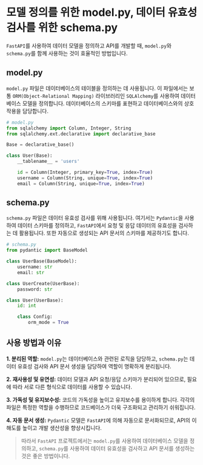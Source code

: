 # 모델 정의를 위한 model.py, 데이터 유효성 검사를 위한 schema.py

`FastAPI`를 사용하여 데이터 모델을 정의하고 API를 개발할 때, `model.py`와 `schema.py`를 함께 사용하는 것이 효율적인 방법입니다.

## model.py

`model.py` 파일은 데이터베이스의 테이블을 정의하는 데 사용됩니다. 이 파일에서는 보통 `ORM(Object-Relational Mapping)` 라이브러리인 `SQLAlchemy`를 사용하여 데이터베이스 모델을 정의합니다. 데이터베이스의 스키마를 표현하고 데이터베이스와의 상호 작용을 담당합니다.

```py
# model.py
from sqlalchemy import Column, Integer, String
from sqlalchemy.ext.declarative import declarative_base

Base = declarative_base()

class User(Base):
    __tablename__ = 'users'

    id = Column(Integer, primary_key=True, index=True)
    username = Column(String, unique=True, index=True)
    email = Column(String, unique=True, index=True)
```

## schema.py

`schema.py` 파일은 데이터 유효성 검사를 위해 사용됩니다. 여기서는 `Pydantic`을 사용하여 데이터 스키마를 정의하고, `FastAPI`에서 요청 및 응답 데이터의 유효성을 검사하는 데 활용됩니다. 또한 자동으로 생성되는 API 문서의 스키마를 제공하기도 합니다.

```py
# schema.py
from pydantic import BaseModel

class UserBase(BaseModel):
    username: str
    email: str

class UserCreate(UserBase):
    password: str

class User(UserBase):
    id: int

    class Config:
        orm_mode = True
```

## 사용 방법과 이유

**1. 분리된 역할:** `model.py`는 데이터베이스와 관련된 로직을 담당하고, `schema.py`는 데이터 유효성 검사와 API 문서 생성을 담당하여 역할이 명확하게 분리됩니다.

**2. 재사용성 및 유연성:** 데이터 모델과 API 요청/응답 스키마가 분리되어 있으므로, 필요에 따라 서로 다른 형식으로 데이터를 사용할 수 있습니다.

**3. 가독성 및 유지보수성:** 코드의 가독성을 높이고 유지보수를 용이하게 합니다. 각각의 파일은 특정한 역할을 수행하므로 코드베이스가 더욱 구조화되고 관리하기 쉬워집니다.

**4. 자동 문서 생성:** `Pydantic` 모델은 `FastAPI`에 의해 자동으로 문서화되므로, API의 이해도를 높이고 개발 생산성을 향상시킵니다.

> 따라서 `FastAPI` 프로젝트에서는 `model.py`를 사용하여 데이터베이스 모델을 정의하고, `schema.py`를 사용하여 데이터 유효성을 검사하고 API 문서를 생성하는 것은 좋은 방법이니다.
